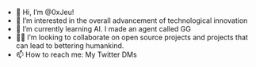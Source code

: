 - 👋 Hi, I’m @0xJeu!
- 👀 I’m interested in the overall advancement of technological innovation
- 🌱 I’m currently learning AI. I made an agent called GG
- 🤝🏾 I’m looking to collaborate on open source projects and projects that can lead to bettering humankind.
- 📫 How to reach me: My Twitter DMs

<!---
0xJeu/0xJeu is a ✨ special ✨ repository because its `README.md` (this file) appears on your GitHub profile.
You can click the Preview link to take a look at your changes.
--->
